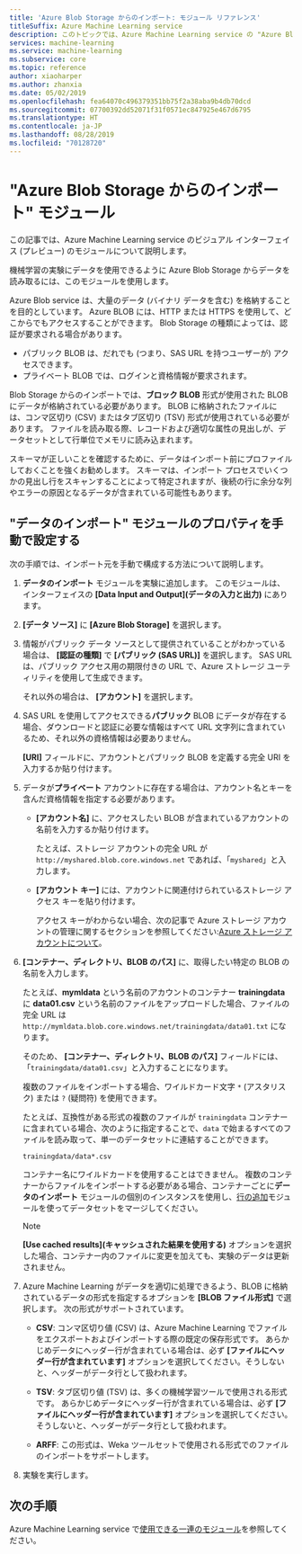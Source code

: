```yaml
---
title: 'Azure Blob Storage からのインポート: モジュール リファレンス'
titleSuffix: Azure Machine Learning service
description: このトピックでは、Azure Machine Learning service の "Azure Blob Storage からのインポート" モジュールを使用して、機械学習の実験に使用するために Azure Blob Storage からデータを読み取る方法について説明します。
services: machine-learning
ms.service: machine-learning
ms.subservice: core
ms.topic: reference
author: xiaoharper
ms.author: zhanxia
ms.date: 05/02/2019
ms.openlocfilehash: fea64070c496379351bb75f2a38aba9b4db70dcd
ms.sourcegitcommit: 07700392dd52071f31f0571ec847925e467d6795
ms.translationtype: HT
ms.contentlocale: ja-JP
ms.lasthandoff: 08/28/2019
ms.locfileid: "70128720"
---
```

# <a name="import-from-azure-blob-storage-module"></a>"Azure Blob Storage からのインポート" モジュール

この記事では、Azure Machine Learning service のビジュアル インターフェイス (プレビュー) のモジュールについて説明します。

機械学習の実験にデータを使用できるように Azure Blob Storage からデータを読み取るには、このモジュールを使用します。  

Azure Blob service は、大量のデータ (バイナリ データを含む) を格納することを目的としています。 Azure BLOB には、HTTP または HTTPS を使用して、どこからでもアクセスすることができます。 Blob Storage の種類によっては、認証が要求される場合があります。 

- パブリック BLOB は、だれでも (つまり、SAS URL を持つユーザーが) アクセスできます。
- プライベート BLOB では、ログインと資格情報が要求されます。

Blob Storage からのインポートでは、**ブロック BLOB** 形式が使用された BLOB にデータが格納されている必要があります。 BLOB に格納されたファイルには、コンマ区切り (CSV) またはタブ区切り (TSV) 形式が使用されている必要があります。 ファイルを読み取る際、レコードおよび適切な属性の見出しが、データセットとして行単位でメモリに読み込まれます。


スキーマが正しいことを確認するために、データはインポート前にプロファイルしておくことを強くお勧めします。 スキーマは、インポート プロセスでいくつかの見出し行をスキャンすることによって特定されますが、後続の行に余分な列やエラーの原因となるデータが含まれている可能性もあります。



## <a name="manually-set-properties-in-the-import-data-module"></a>"データのインポート" モジュールのプロパティを手動で設定する

次の手順では、インポート元を手動で構成する方法について説明します。

1. **データのインポート** モジュールを実験に追加します。 このモジュールは、インターフェイスの **[Data Input and Output]\(データの入力と出力\)** にあります。

2. **[データ ソース]** に **[Azure Blob Storage]** を選択します。

3. 情報がパブリック データ ソースとして提供されていることがわかっている場合は、 **[認証の種類]** で **[パブリック (SAS URL)]** を選択します。 SAS URL は、パブリック アクセス用の期限付きの URL で、Azure ストレージ ユーティリティを使用して生成できます。

    それ以外の場合は、 **[アカウント]** を選択します。

4. SAS URL を使用してアクセスできる**パブリック** BLOB にデータが存在する場合、ダウンロードと認証に必要な情報はすべて URL 文字列に含まれているため、それ以外の資格情報は必要ありません。

    **[URI]** フィールドに、アカウントとパブリック BLOB を定義する完全 URI を入力するか貼り付けます。



5. データが**プライベート** アカウントに存在する場合は、アカウント名とキーを含んだ資格情報を指定する必要があります。

    - **[アカウント名]** に、アクセスしたい BLOB が含まれているアカウントの名前を入力するか貼り付けます。

        たとえば、ストレージ アカウントの完全 URL が `http://myshared.blob.core.windows.net` であれば、「`myshared`」と入力します。

    - **[アカウント キー]** には、アカウントに関連付けられているストレージ アクセス キーを貼り付けます。

        アクセス キーがわからない場合、次の記事で Azure ストレージ アカウントの管理に関するセクションを参照してください:[Azure ストレージ アカウントについて](https://docs.microsoft.com/azure/storage/storage-create-storage-account)。

6. **[コンテナー、ディレクトリ、BLOB のパス]** に、取得したい特定の BLOB の名前を入力します。

    たとえば、**mymldata** という名前のアカウントのコンテナー **trainingdata** に **data01.csv** という名前のファイルをアップロードした場合、ファイルの完全 URL は `http://mymldata.blob.core.windows.net/trainingdata/data01.txt` になります。

    そのため、 **[コンテナー、ディレクトリ、BLOB のパス]** フィールドには、「`trainingdata/data01.csv`」と入力することになります。

    複数のファイルをインポートする場合、ワイルドカード文字 `*` (アスタリスク) または `?` (疑問符) を使用できます。

    たとえば、互換性がある形式の複数のファイルが `trainingdata` コンテナーに含まれている場合、次のように指定することで、`data` で始まるすべてのファイルを読み取って、単一のデータセットに連結することができます。

    `trainingdata/data*.csv`

    コンテナー名にワイルドカードを使用することはできません。 複数のコンテナーからファイルをインポートする必要がある場合、コンテナーごとに**データのインポート** モジュールの個別のインスタンスを使用し、[行の追加](./add-rows.md)モジュールを使ってデータセットをマージしてください。

    > [!NOTE]
    > **[Use cached results]\(キャッシュされた結果を使用する\)** オプションを選択した場合、コンテナー内のファイルに変更を加えても、実験のデータは更新されません。

7. Azure Machine Learning がデータを適切に処理できるよう、BLOB に格納されているデータの形式を指定するオプションを **[BLOB ファイル形式]** で選択します。 次の形式がサポートされています。

    - **CSV**: コンマ区切り値 (CSV) は、Azure Machine Learning でファイルをエクスポートおよびインポートする際の既定の保存形式です。 あらかじめデータにヘッダー行が含まれている場合は、必ず **[ファイルにヘッダー行が含まれています]** オプションを選択してください。そうしないと、ヘッダーがデータ行として扱われます。

       

    - **TSV**: タブ区切り値 (TSV) は、多くの機械学習ツールで使用される形式です。 あらかじめデータにヘッダー行が含まれている場合は、必ず **[ファイルにヘッダー行が含まれています]** オプションを選択してください。そうしないと、ヘッダーがデータ行として扱われます。

       

    - **ARFF**: この形式は、Weka ツールセットで使用される形式でのファイルのインポートをサポートします。 

   

8. 実験を実行します。


## <a name="next-steps"></a>次の手順

Azure Machine Learning service で[使用できる一連のモジュール](module-reference.md)を参照してください。 